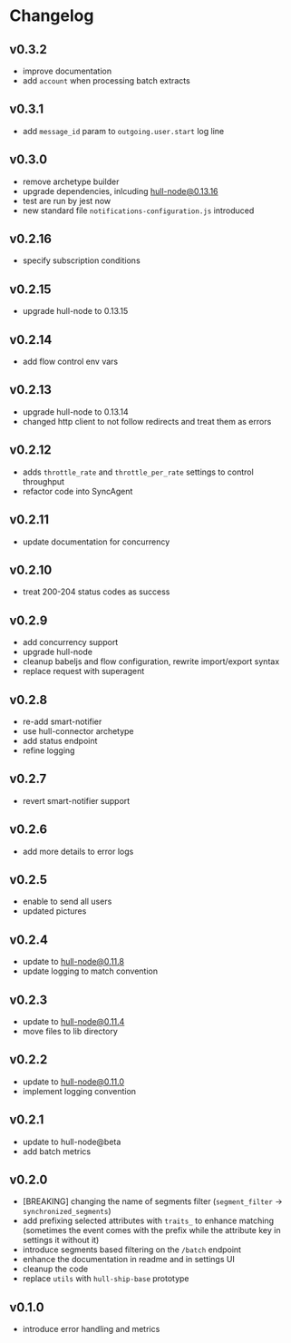 # Changelog

## v0.3.2
- improve documentation
- add `account` when processing batch extracts

## v0.3.1
- add `message_id` param to `outgoing.user.start` log line

## v0.3.0
- remove archetype builder
- upgrade dependencies, inlcuding hull-node@0.13.16
- test are run by jest now
- new standard file `notifications-configuration.js` introduced

## v0.2.16
- specify subscription conditions

## v0.2.15
- upgrade hull-node to 0.13.15

## v0.2.14
- add flow control env vars

## v0.2.13
- upgrade hull-node to 0.13.14
- changed http client to not follow redirects and treat them as errors

## v0.2.12
- adds `throttle_rate` and `throttle_per_rate` settings to control throughput
- refactor code into SyncAgent

## v0.2.11
- update documentation for concurrency

## v0.2.10
- treat 200-204 status codes as success

## v0.2.9
- add concurrency support
- upgrade hull-node
- cleanup babeljs and flow configuration, rewrite import/export syntax
- replace request with superagent

## v0.2.8

- re-add smart-notifier
- use hull-connector archetype
- add status endpoint
- refine logging

## v0.2.7

- revert smart-notifier support

## v0.2.6

- add more details to error logs

## v0.2.5

- enable to send all users
- updated pictures

## v0.2.4

- update to hull-node@0.11.8
- update logging to match convention

## v0.2.3

- update to hull-node@0.11.4
- move files to lib directory

## v0.2.2

- update to hull-node@0.11.0
- implement logging convention

## v0.2.1

- update to hull-node@beta
- add batch metrics

## v0.2.0

- [BREAKING] changing the name of segments filter (`segment_filter` -> `synchronized_segments`)
- add prefixing selected attributes with `traits_` to enhance matching (sometimes the event comes with the prefix while the attribute key in settings it without it)
- introduce segments based filtering on the `/batch` endpoint
- enhance the documentation in readme and in settings UI
- cleanup the code
- replace `utils` with `hull-ship-base` prototype

## v0.1.0

- introduce error handling and metrics
